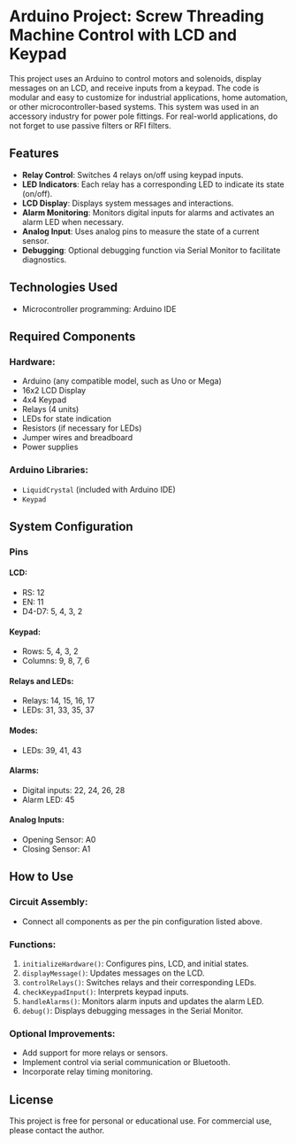 # Arduino Project: Screw Threading Machine Control with LCD and Keypad

This project uses an Arduino to control motors and solenoids, display messages on an LCD, and receive inputs from a keypad. The code is modular and easy to customize for industrial applications, home automation, or other microcontroller-based systems. This system was used in an accessory industry for power pole fittings. For real-world applications, do not forget to use passive filters or RFI filters.

## Features
- **Relay Control**: Switches 4 relays on/off using keypad inputs.
- **LED Indicators**: Each relay has a corresponding LED to indicate its state (on/off).
- **LCD Display**: Displays system messages and interactions.
- **Alarm Monitoring**: Monitors digital inputs for alarms and activates an alarm LED when necessary.
- **Analog Input**: Uses analog pins to measure the state of a current sensor.
- **Debugging**: Optional debugging function via Serial Monitor to facilitate diagnostics.

## Technologies Used
- Microcontroller programming: Arduino IDE

## Required Components
### Hardware:
- Arduino (any compatible model, such as Uno or Mega)
- 16x2 LCD Display
- 4x4 Keypad
- Relays (4 units)
- LEDs for state indication
- Resistors (if necessary for LEDs)
- Jumper wires and breadboard
- Power supplies

### Arduino Libraries:
- `LiquidCrystal` (included with Arduino IDE)
- `Keypad`

## System Configuration
### Pins
#### LCD:
- RS: 12
- EN: 11
- D4-D7: 5, 4, 3, 2

#### Keypad:
- Rows: 5, 4, 3, 2
- Columns: 9, 8, 7, 6

#### Relays and LEDs:
- Relays: 14, 15, 16, 17
- LEDs: 31, 33, 35, 37

#### Modes:
- LEDs: 39, 41, 43

#### Alarms:
- Digital inputs: 22, 24, 26, 28
- Alarm LED: 45

#### Analog Inputs:
- Opening Sensor: A0
- Closing Sensor: A1

## How to Use
### Circuit Assembly:
- Connect all components as per the pin configuration listed above.

### Functions:
1. `initializeHardware()`: Configures pins, LCD, and initial states.
2. `displayMessage()`: Updates messages on the LCD.
3. `controlRelays()`: Switches relays and their corresponding LEDs.
4. `checkKeypadInput()`: Interprets keypad inputs.
5. `handleAlarms()`: Monitors alarm inputs and updates the alarm LED.
6. `debug()`: Displays debugging messages in the Serial Monitor.

### Optional Improvements:
- Add support for more relays or sensors.
- Implement control via serial communication or Bluetooth.
- Incorporate relay timing monitoring.

## License
This project is free for personal or educational use. For commercial use, please contact the author.
